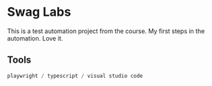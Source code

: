 # Swag Labs 

This is a test automation project from the course. My first steps in the automation. Love it. 

## Tools

```typescript
playwright / typescript / visual studio code
```
